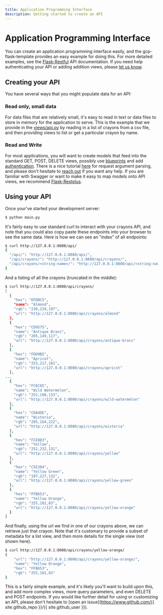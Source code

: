 ```yaml
---
title: Application Programming Interface
description: Getting started to create an API
---
```


# Application Programming Interface

You can create an application programming interface easily, and the gcp-flask-template
provides an easy example for doing this. For more detailed examples, see the [Flask-Restful](https://flask-restful.readthedocs.io/en/latest/quickstart.html#) API documentation. If you need help
authenticating your API or adding addition views, please [let us know](https://rse-ops.github.io/gcp-flask-template/issues).

## Creating your API

You have several ways that you might populate data for an API:

### Read only, small data
For data files that are relatively small, it's easy to read in text or data files to store in memory for the application to serve. This is the example that we provide in the [views/api.py](https://github.com/rse-ops/gcp-flask-template/tree/main/gcpflask/views/api.py) by reading in a list of crayons from a csv file, and then
providing views to list or get a particular crayon by name.

### Read and Write
For most applications, you will want to create models that feed into the standard GET, POST, DELETE
views, possibly use [blueprints](https://flask-restful.readthedocs.io/en/latest/intermediate-usage.html)
and add [authentication](https://flask-restful.readthedocs.io/en/latest/extending.html?highlight=authentication#resource-method-decorators). There is a nice tutorial [here](https://blog.miguelgrinberg.com/post/designing-a-restful-api-using-flask-restful) for request argument parsing, and please
don't hesitate to [reach out](https://rse-ops.github.io/gcp-flask-template/issues) if you want any help. If you are familiar with Swagger or want to make it easy to map models onto
API views, we recommend [Flask-Restplus](https://flask-restplus.readthedocs.io/en/stable/swagger.html).

## Using your API

Once your've started your development server:

```bash
$ python main.py
```

It's fairly easy to use standard curl to interact with your crayons API, and note
that you could also copy paste these endpoints into your browser to see the same data. Here
is how we can see an "index" of all endpoints:

```bash
$ curl http://127.0.0.1:8080/api/
{
  "/api/": "http://127.0.0.1:8080/api/", 
  "/api/crayons/": "http://127.0.0.1:8080/api/crayons/", 
  "/api/crayons/<string:name>/": "http://127.0.0.1:8080/api/<string:name>"
}
```

And a listing of all the crayons (truncated in the middle):

```bash
$ curl http://127.0.0.1:8080/api/crayons/
[
  {
    "hex": "EFDBC5", 
    "name": "Almond", 
    "rgb": "239,219,197", 
    "url": "http://127.0.0.1:8080/api/crayons/almond"
  }, 
  {
    "hex": "CD9575", 
    "name": "Antique Brass", 
    "rgb": "205,149,117", 
    "url": "http://127.0.0.1:8080/api/crayons/antique-brass"
  }, 
  {
    "hex": "FDD9B5", 
    "name": "Apricot", 
    "rgb": "253,217,181", 
    "url": "http://127.0.0.1:8080/api/crayons/apricot"
  }, 
...
  {
    "hex": "FC6C85", 
    "name": "Wild Watermelon", 
    "rgb": "252,108,133", 
    "url": "http://127.0.0.1:8080/api/crayons/wild-watermelon"
  }, 
  {
    "hex": "CDA4DE", 
    "name": "Wisteria", 
    "rgb": "205,164,222", 
    "url": "http://127.0.0.1:8080/api/crayons/wisteria"
  }, 
  {
    "hex": "FCE883", 
    "name": "Yellow", 
    "rgb": "252,232,131", 
    "url": "http://127.0.0.1:8080/api/crayons/yellow"
  }, 
  {
    "hex": "C5E384", 
    "name": "Yellow Green", 
    "rgb": "197,227,132", 
    "url": "http://127.0.0.1:8080/api/crayons/yellow-green"
  }, 
  {
    "hex": "FFB653", 
    "name": "Yellow Orange", 
    "rgb": "255,182,83", 
    "url": "http://127.0.0.1:8080/api/crayons/yellow-orange"
  }
]
```

And finally, using the url we find in one of our crayons above, we can retrieve
just that crayon. Note that it's customary to provide a subset of metadata for a list view,
and then more details for the single view (not shown here).

```bash
$ curl http://127.0.0.1:8080/api/crayons/yellow-orange/
{
    "url": "http://127.0.0.1:8080/api/crayons/yellow-orange/",
    "name": "Yellow Orange",
    "hex": "FFB653",
    "rgb": "255,182,83"
}
```

This is a fairly simple example, and it's likely you'll want to build upon this,
and add more complex views, more query parameters, and even DELETE and POST endpoints.
If you would like further detail for using or customizing an API, please don't hesitate to 
[open an issue](https://www.github.com/{{ site.github_repo }}/{{ site.github_user }}).
